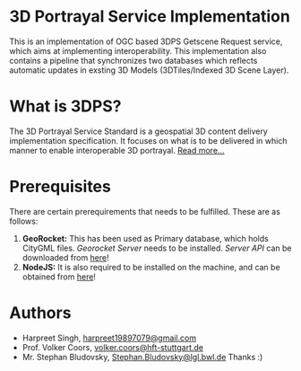 # 3D Portrayal Service Implementation 
This is an implementation of OGC based 3DPS Getscene Request service, which aims at implementing interoperability. This implementation also contains a pipeline that synchronizes two databases which reflects automatic updates in exsting 3D Models (3DTiles/Indexed 3D Scene Layer).

# What is 3DPS?
The 3D Portrayal Service Standard is a geospatial 3D content delivery implementation specification. It focuses on what is to be delivered in which manner to enable interoperable 3D portrayal. [Read more...](https://www.ogc.org/standards/3dp)

# Prerequisites
There are certain prerequirements that needs to be fulfilled. These are as follows: 
1. **GeoRocket:** This has been used as Primary database, which holds CityGML files. *Georocket Server* needs to be installed. *Server API* can be downloaded from [here](https://georocket.io/download/)!
2. **NodeJS:** It is also required to be installed on the machine, and can be obtained from [here](https://nodejs.org/en/)!

# Authors
* Harpreet Singh, harpreet19897079@gmail.com 
* Prof. Volker Coors, volker.coors@hft-stuttgart.de
* Mr. Stephan Bludovsky, Stephan.Bludovsky@lgl.bwl.de
Thanks :)
